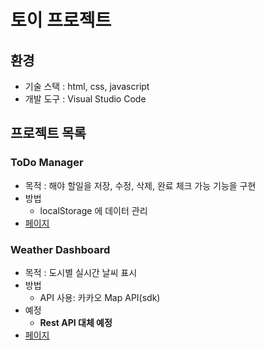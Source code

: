 # 토이 프로젝트
## 환경
- 기술 스택 : html, css, javascript
- 개발 도구 : Visual Studio Code

## 프로젝트 목록
### ToDo Manager
- 목적 : 해야 할일을 저장, 수정, 삭제, 완료 체크 가능 기능을 구현
- 방법
    - localStorage 에 데이터 관리
- [페이지](./ToDo/)
### Weather Dashboard
- 목적 : 도시별 실시간 날씨 표시
- 방법
    - API 사용: 카카오 Map API(sdk)
- 예정
    - **Rest API 대체 예정**
- [페이지](./Weather/)